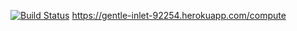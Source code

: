 [![Build Status](https://travis-ci.org/unibodydesignn/CaesarCypher-App.svg?branch=master)](https://travis-ci.org/unibodydesignn/CaesarCypher-App)
https://gentle-inlet-92254.herokuapp.com/compute